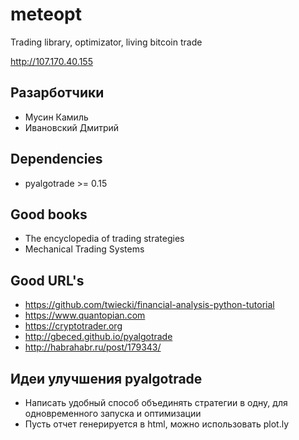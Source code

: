 meteopt
=======

Trading library, optimizator, living bitcoin trade

http://107.170.40.155

Разарботчики
------------

* Мусин Камиль
* Ивановский Дмитрий

Dependencies
------------

* pyalgotrade >= 0.15

Good books
----------

* The encyclopedia of trading strategies
* Mechanical Trading Systems

Good URL's
----------

* https://github.com/twiecki/financial-analysis-python-tutorial
* https://www.quantopian.com
* https://cryptotrader.org
* http://gbeced.github.io/pyalgotrade
* http://habrahabr.ru/post/179343/

Идеи улучшения pyalgotrade
--------------------------

* Написать удобный способ объединять стратегии в одну, для одновременного запуска и оптимизации
* Пусть отчет генерируется в html, можно использовать plot.ly

